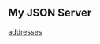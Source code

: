## My JSON Server
[addresses](https://my-json-server.typicode.com/refactord/deep-dive-db/addresses)
